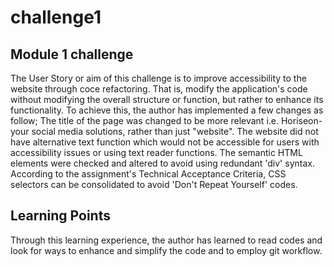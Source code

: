 # challenge1

## Module 1 challenge
The User Story or aim of this challenge is to improve accessibility to the website through coce refactoring. That is, modify the application's code without modifying the overall structure or function, but rather to enhance its functionality.
To achieve this, the author has implemented a few changes as follow;
The title of the page was changed to be more relevant i.e. Horiseon-your social media solutions, rather than just "website".
The website did not have alternative text function which would not be accessible for users with accessibility issues or using text reader functions.
The semantic HTML elements were checked and altered to avoid using redundant 'div' syntax.
According to the assignment's Technical Acceptance Criteria, CSS selectors can be consolidated to avoid 'Don't Repeat Yourself' codes.

## Learning Points
Through this learning experience, the author has learned to read codes and look for 
ways to enhance and simplify the code and to employ git workflow.